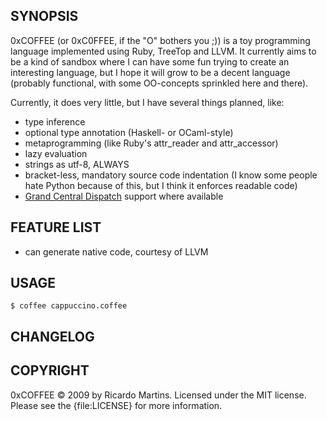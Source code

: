 SYNOPSIS
--------

0xCOFFEE (or 0xC0FFEE, if the "O" bothers you ;)) is a toy programming language implemented using Ruby, TreeTop and LLVM. It currently aims to be a kind of sandbox where I can have some fun trying to create an interesting language, but I hope it will grow to be a decent language (probably functional, with some OO-concepts sprinkled here and there).

Currently, it does very little, but I have several things planned, like:

- type inference
- optional type annotation (Haskell- or OCaml-style)
- metaprogramming (like Ruby's attr\_reader and attr\_accessor)
- lazy evaluation
- strings as utf-8, ALWAYS
- bracket-less, mandatory source code indentation (I know some people hate Python because of this, but I think it enforces readable code)
- [Grand Central Dispatch](http://en.wikipedia.org/wiki/Grand_Central_Dispatch) support where available

FEATURE LIST
------------

- can generate native code, courtesy of LLVM

USAGE
-----

    $ coffee cappuccino.coffee


CHANGELOG
---------


COPYRIGHT
---------

0xCOFFEE &copy; 2009 by Ricardo Martins. Licensed under the MIT license. Please see the {file:LICENSE} for more information.